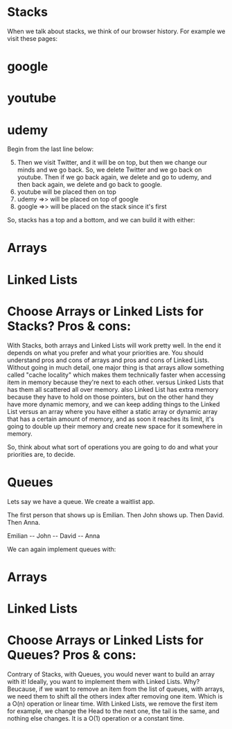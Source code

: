 # Stacks

When we talk about stacks, we think of our browser history. For example we visit these pages:

# google

# youtube

# udemy

Begin from the last line below:

5.  Then we visit Twitter, and it will be on top, but then we change our minds and we go back. So, we delete Twitter and we go back on youtube. Then if we go back again, we delete and go to udemy, and then back again, we delete and go back to google.
6.  youtube will be placed then on top
7.  udemy =>> will be placed on top of google
8.  google =>> will be placed on the stack since it's first

So, stacks has a top and a bottom, and we can build it with either:

# Arrays

# Linked Lists

# Choose Arrays or Linked Lists for Stacks? Pros & cons:

With Stacks, both arrays and Linked Lists will work pretty well. In the end it depends on what you prefer and what your priorities are. You should understand pros and cons of arrays and pros and cons of Linked Lists. Without going in much detail, one major thing is that arrays allow something called "cache locality" which makes them technically faster when accessing item in memory because they're next to each other. versus Linked Lists that has them all scattered all over memory. also Linked List has extra memory because they have to hold on those pointers, but on the other hand they have more dynamic memory, and we can keep adding things to the Linked List versus an array where you have either a static array or dynamic array that has a certain amount of memory, and as soon it reaches its limit, it's going to double up their memory and create new space for it somewhere in memory.

So, think about what sort of operations you are going to do and what your priorities are, to decide.

# Queues

Lets say we have a queue. We create a waitlist app.

The first person that shows up is Emilian. Then John shows up. Then David. Then Anna.

Emilian -- John -- David -- Anna

We can again implement queues with:

# Arrays

# Linked Lists

# Choose Arrays or Linked Lists for Queues? Pros & cons:

Contrary of Stacks, with Queues, you would never want to build an array with it! Ideally, you want to implement them with Linked Lists. Why?
Beucause, if we want to remove an item from the list of queues, with arrays, we need them to shift all the others index after removing one item. Which is a O(n) operation or linear time.
With Linked Lists, we remove the first item for example, we change the Head to the next one, the tail is the same, and nothing else changes. It is a O(1) operation or a constant time.
